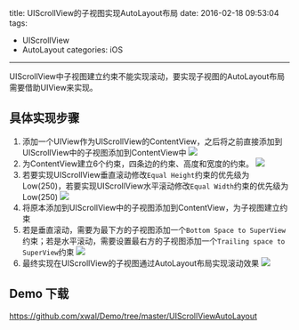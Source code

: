 title: UIScrollView的子视图实现AutoLayout布局
date: 2016-02-18 09:53:04
tags:
- UIScrollView
- AutoLayout
categories: iOS
---
UIScrollView中子视图建立约束不能实现滚动，要实现子视图的AutoLayout布局需要借助UIView来实现。

## 具体实现步骤
1. 添加一个UIView作为UIScrollView的ContentView，之后将之前直接添加到UIScrollView中的子视图添加到ContentView中
![](Snip20160218_2.png)
1. 为ContentView建立6个约束，四条边的约束、高度和宽度的约束。
![](Snip20160218_4.png)
1. 若要实现UIScrollView垂直滚动修改`Equal Height`约束的优先级为Low(250)，若要实现UIScrollView水平滚动修改`Equal Width`约束的优先级为Low(250)
![](Snip20160218_5.png)
1. 将原本添加到UIScrollView中的子视图添加到ContentView，为子视图建立约束
2. 若是垂直滚动，需要为最下方的子视图添加一个`Bottom Space to SuperView`约束；若是水平滚动，需要设置最右方的子视图添加一个`Trailing space to SuperView`约束
![](Snip20160218_6.png)
1. 最终实现在UIScrollView的子视图通过AutoLayout布局实现滚动效果
![](UIScrollViewAutoLayout.gif)

## Demo 下载
<https://github.com/xwal/Demo/tree/master/UIScrollViewAutoLayout>
